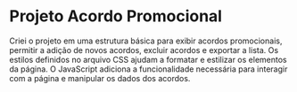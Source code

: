 # Projeto Acordo Promocional
 Criei o projeto em uma  estrutura básica para exibir acordos promocionais, permitir a adição de novos acordos, excluir acordos e exportar a lista. Os estilos definidos no arquivo CSS ajudam a formatar e estilizar os elementos da página. O JavaScript adiciona a funcionalidade necessária para interagir com a página e manipular os dados dos acordos.
